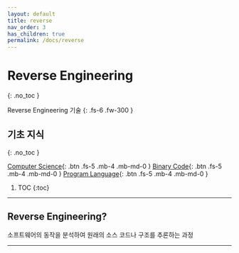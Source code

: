 ```yaml
---
layout: default
title: reverse
nav_order: 3
has_children: true
permalink: /docs/reverse
---
```


# Reverse Engineering
{: .no_toc }

Reverse Engineering 기술
{: .fs-6 .fw-300 }


## 기초 지식
{: .no_toc }

[Computer Science][Splunk lookup search Docs]{: .btn .fs-5 .mb-4 .mb-md-0 }
[Binary Code][Splunk external lookup Docs]{: .btn .fs-5 .mb-4 .mb-md-0 }
[Program Language][Splunk external lookup Docs]{: .btn .fs-5 .mb-4 .mb-md-0 }

1. TOC
{:toc}
---

## Reverse Engineering?
소프트웨어의 동작을 분석하여 원래의 소스 코드나 구조를 추론하는 과정


---
[Splunk lookup search Docs]: https://dev.splunk.com/enterprise/search/?q=lookup
[Splunk external lookup Docs]: https://dev.splunk.com/enterprise/tutorials/module_externallookup/planthelookup/

[nvd api Docs]: https://nvd.nist.gov/developers/vulnerabilities